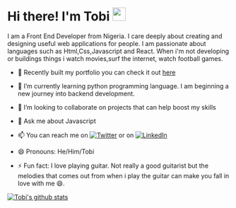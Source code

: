 # Hi there! I'm Tobi <img src="https://raw.githubusercontent.com/MartinHeinz/MartinHeinz/master/wave.gif" width="30px"> 
I am a Front End Developer from Nigeria. I care deeply about creating and designing useful web applications for people. I am passionate about languages such as Html,Css,Javascript and React. When i'm not developing or buildings things i watch movies,surf the internet, watch football games.


<!--
**fantee-hub/fantee-hub** is a ✨ _special_ ✨ repository because its `README.md` (this file) appears on your GitHub profile.
-->

- 🔭 Recently built my portfolio you can check it out [here](https://kunmi.netlify.app)

- 🌱 I’m currently learning python programming language. I am beginning a new journey into backend development.

- 👯 I’m looking to collaborate on projects that can help boost my skills

- 💬 Ask me about Javascript

- 📫 You can reach me on [![Twitter][1.2]][1] or on [![LinkedIn][3.2]][3]

- 😄 Pronouns: He/Him/Tobi

- ⚡ Fun fact: I love playing guitar. Not really a good guitarist but the melodies that comes out from when i play the guitar can make you fall in love with me 😄.



[1.2]: http://i.imgur.com/wWzX9uB.png
[3.2]: https://raw.githubusercontent.com/MartinHeinz/MartinHeinz/master/linkedin-3-16.png (Linkedin icon without padding)
[1]: https://twitter.com/king_kunmi?s=08
[3]: https://www.linkedin.com/in/faniran-tobi-80a621127

[![Tobi's github stats](https://github-readme-stats.vercel.app/api?username=fantee-hub&show_icons=true&theme=tokyonight)](https://github.com/fantee-hub/github-readme-stats)
